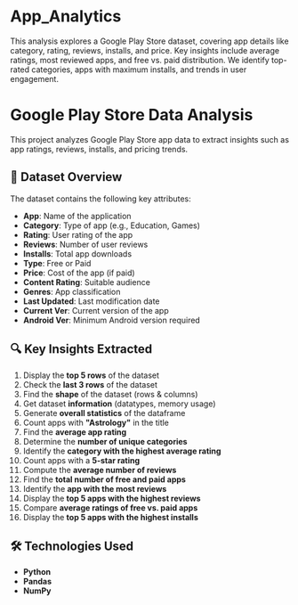 # App_Analytics
This analysis explores a Google Play Store dataset, covering app details like category, rating, reviews, installs, and price. Key insights include average ratings, most reviewed apps, and free vs. paid distribution. We identify top-rated categories, apps with maximum installs, and trends in user engagement.
# Google Play Store Data Analysis

This project analyzes Google Play Store app data to extract insights such as app ratings, reviews, installs, and pricing trends.

## 📌 Dataset Overview

The dataset contains the following key attributes:

- **App**: Name of the application  
- **Category**: Type of app (e.g., Education, Games)  
- **Rating**: User rating of the app  
- **Reviews**: Number of user reviews  
- **Installs**: Total app downloads  
- **Type**: Free or Paid  
- **Price**: Cost of the app (if paid)  
- **Content Rating**: Suitable audience  
- **Genres**: App classification  
- **Last Updated**: Last modification date  
- **Current Ver**: Current version of the app  
- **Android Ver**: Minimum Android version required  

## 🔍 Key Insights Extracted

1. Display the **top 5 rows** of the dataset  
2. Check the **last 3 rows** of the dataset  
3. Find the **shape** of the dataset (rows & columns)  
4. Get dataset **information** (datatypes, memory usage)  
5. Generate **overall statistics** of the dataframe  
6. Count apps with **"Astrology"** in the title  
7. Find the **average app rating**  
8. Determine the **number of unique categories**  
9. Identify the **category with the highest average rating**  
10. Count apps with a **5-star rating**  
11. Compute the **average number of reviews**  
12. Find the **total number of free and paid apps**  
13. Identify the **app with the most reviews**  
14. Display the **top 5 apps with the highest reviews**  
15. Compare **average ratings of free vs. paid apps**  
16. Display the **top 5 apps with the highest installs**  

## 🛠 Technologies Used

- **Python**  
- **Pandas**  
- **NumPy**  

